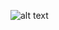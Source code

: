 ![alt text](https://github-readme-lastfm-stats.netlify.app/.netlify/functions/card?user=snoozief9ur&theme=dark&show_scrobbles=true)
